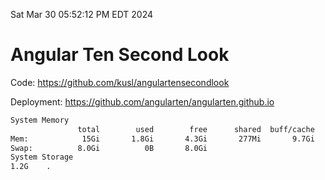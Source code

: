 Sat Mar 30 05:52:12 PM EDT 2024

# Angular Ten Second Look

Code: https://github.com/kusl/angulartensecondlook

Deployment: https://github.com/angularten/angularten.github.io

```bash
System Memory
               total        used        free      shared  buff/cache   available
Mem:            15Gi       1.8Gi       4.3Gi       277Mi       9.7Gi        13Gi
Swap:          8.0Gi          0B       8.0Gi
System Storage
1.2G	.
```
```bash
